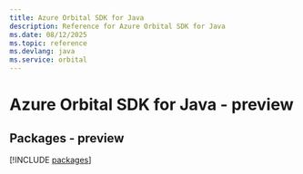 ```yaml
---
title: Azure Orbital SDK for Java
description: Reference for Azure Orbital SDK for Java
ms.date: 08/12/2025
ms.topic: reference
ms.devlang: java
ms.service: orbital
---
```

# Azure Orbital SDK for Java - preview
## Packages - preview
[!INCLUDE [packages](orbital-index.md)]